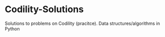 # Codility-Solutions
Solutions to problems on Codility (pracitce). Data structures/algorithms in Python
